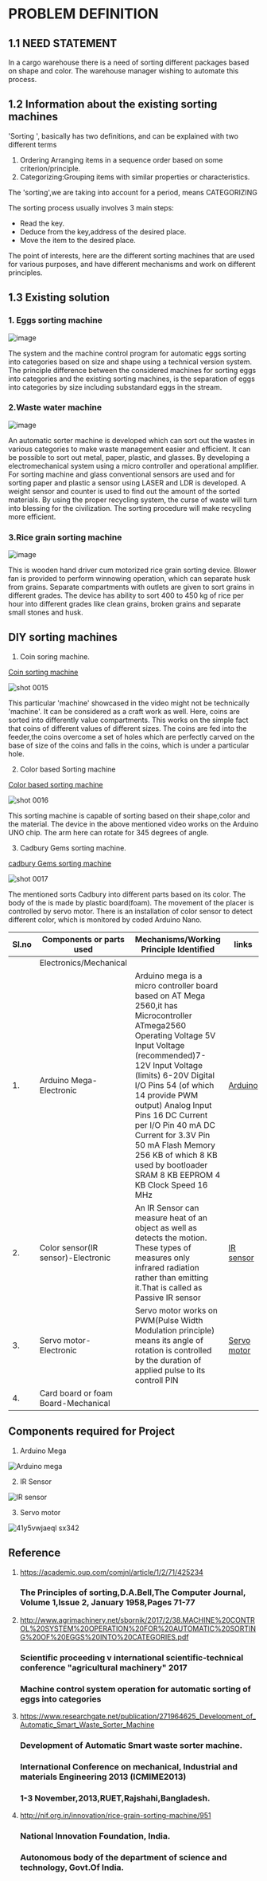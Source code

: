 # PROBLEM DEFINITION

## 1.1 NEED STATEMENT

In a cargo warehouse there is a need of sorting different packages based on shape and color. The warehouse manager wishing to automate this process.

## 1.2 Information about the existing sorting machines

'Sorting ', basically has two definitions, and can be explained with two different terms
1.   Ordering Arranging items in a sequence order based on some criterion/principle.
2.   Categorizing:Grouping items with similar properties or characteristics.

The 'sorting',we are taking into account for a period, means CATEGORIZING

The sorting process usually involves 3 main steps:

* Read the key.
* Deduce from the key,address of the desired place.
* Move the item to the desired place.

The point of interests, here are the different sorting machines that are used for various purposes, and have different mechanisms and work on different principles.

## 1.3 Existing solution

### 1. Eggs sorting machine

![image](https://user-images.githubusercontent.com/47111026/52435354-a997bc00-2b37-11e9-8ac4-7e13f69898b6.png)


The system and the machine control program for automatic eggs sorting into categories based on size and shape using a technical version system. The principle difference between the considered machines for sorting eggs into categories and the existing sorting machines, is the separation of eggs into categories by size including substandard eggs in the stream.

### 2.Waste water machine

![image](https://user-images.githubusercontent.com/47111026/52435600-44909600-2b38-11e9-8c34-6446c850a235.png)


An automatic sorter machine is developed which can sort out the wastes in various categories to make waste management easier and efficient. It can be possible to sort out metal, paper, plastic, and glasses. By developing a electromechanical system using a micro controller and operational amplifier. For sorting machine and glass conventional sensors are used and for sorting paper and plastic a sensor using LASER and LDR is developed. A weight sensor and counter is used to find out the amount of the sorted materials. By using the proper recycling system, the curse of waste will turn into blessing for the civilization. The sorting procedure will make recycling more efficient.

### 3.Rice grain sorting machine

![image](https://user-images.githubusercontent.com/47111026/52435721-89b4c800-2b38-11e9-8cfc-616593611d83.png)


This is wooden hand driver cum motorized rice grain sorting device. Blower fan is provided to perform winnowing operation, which can separate husk from grains. Separate compartments with outlets are given to sort grains in different grades. The device has ability to sort 400 to 450 kg of rice per hour into different grades like clean grains, broken grains and separate small stones and husk.

## DIY sorting machines

1. Coin soring machine.

[Coin sorting machine](https://www.youtube.com/watch?v=8eXM93Wyrro)

![shot 0015](https://user-images.githubusercontent.com/47111026/52436050-4018ad00-2b39-11e9-9d2e-b833df7420a7.png)


This particular 'machine' showcased in the video might not be technically 'machine'. It can be considered as a craft work as well. Here, coins are sorted into differently value compartments. This works on the simple fact that coins of different values of different sizes. The coins are fed into the feeder,the coins overcome a set of holes which are perfectly carved on the base of size of the coins and falls in the coins, which is under a particular hole.

2. Color based Sorting machine

[Color based sorting machine ](https://www.youtube.com/watch?v=w8j7vk2K2L0&t=57s)

![shot 0016](https://user-images.githubusercontent.com/47111026/52436147-81a95800-2b39-11e9-9994-ce98553544a6.png)


This sorting machine is capable of sorting based on their shape,color and the material. The device in the above mentioned video works on the Arduino UNO chip. The arm here can rotate for 345 degrees of angle.

3. Cadbury Gems sorting machine.

[cadbury Gems sorting machine](https://www.youtube.com/watch?v=4DbrWAGDADs)

![shot 0017](https://user-images.githubusercontent.com/47111026/52436221-bfa67c00-2b39-11e9-8df5-24ddf42c196a.png)

The mentioned sorts Cadbury into different parts based on its color. The body of the is made by plastic board(foam). The movement of the placer is controlled by servo motor. There is an installation of color sensor to detect different color, which is monitored by coded Arduino Nano.

|Sl.no|Components or parts used|Mechanisms/Working Principle Identified|links|
|--|--|--|--|
||Electronics/Mechanical|||
|1.|Arduino Mega-Electronic|Arduino mega is a micro controller board based on AT Mega 2560,it has Microcontroller	ATmega2560 Operating Voltage 5V Input Voltage (recommended)7-12V Input Voltage (limits)	6-20V Digital I/O Pins 54 (of which 14 provide PWM output) Analog Input Pins	16 DC Current per I/O Pin 40 mA DC Current for 3.3V Pin 50 mA Flash Memory 256 KB of which 8 KB used by bootloader SRAM	8 KB EEPROM	4 KB Clock Speed 16 MHz|[Arduino](http://www.geeetech.com/wiki/index.php/Arduino_Mega_2560)|
|2.|Color sensor(IR sensor)-Electronic|An IR Sensor can measure heat of an object as well as detects the motion. These types of measures only infrared radiation rather than emitting it.That is called as Passive IR sensor|[IR sensor](https://www.elprocus.com/infrared-ir-sensor-circuit-and-working/)
|3.|Servo motor-Electronic|Servo motor works on PWM(Pulse Width Modulation principle) means its angle of rotation is controlled by the duration of applied pulse to its controll PIN|[Servo motor](https://circuitdigest.com/article/servo-motor-basics)|
|4.|Card board or foam Board-Mechanical|

## Components required for Project

1. Arduino Mega 

![Arduino mega](https://www.arduino.cc/en/uploads/Main/ArduinoMegaADK.jpg)

2. IR Sensor 

![IR sensor](https://www.elprocus.com/wp-content/uploads/2015/01/ir-sensor-300x245.jpg)

3. Servo motor 

![41y5vwjaeql _sx342_](https://user-images.githubusercontent.com/47111026/52468659-5d885e00-2baf-11e9-8f49-9d5a93db3af9.jpg)

## Reference

1. https://academic.oup.com/comjnl/article/1/2/71/425234

     ### The Principles of sorting,D.A.Bell,The Computer Journal, Volume 1,Issue 2, January 1958,Pages 71-77
2. http://www.agrimachinery.net/sbornik/2017/2/38.MACHINE%20CONTROL%20SYSTEM%20OPERATION%20FOR%20AUTOMATIC%20SORTING%20OF%20EGGS%20INTO%20CATEGORIES.pdf

      ### Scientific proceeding v international scientific-technical conference "agricultural machinery" 2017
      ### Machine control system operation for automatic sorting of eggs into categories

3. https://www.researchgate.net/publication/271964625_Development_of_Automatic_Smart_Waste_Sorter_Machine

     ### Development of Automatic Smart waste sorter machine.
     ### International Conference on mechanical, Industrial and materials Engineering 2013 (ICMIME2013)
     ### 1-3 November,2013,RUET,Rajshahi,Bangladesh.

4. http://nif.org.in/innovation/rice-grain-sorting-machine/951

   ### National Innovation Foundation, India.
   ### Autonomous body of the department of science and technology, Govt.Of India.






